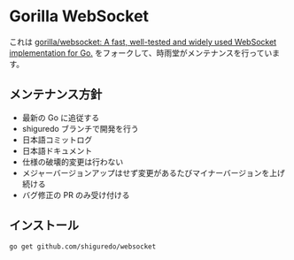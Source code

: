 # Gorilla WebSocket

これは [gorilla/websocket: A fast, well\-tested and widely used WebSocket implementation for Go\.](https://github.com/gorilla/websocket) をフォークして、時雨堂がメンテナンスを行っています。

## メンテナンス方針

- 最新の Go に追従する
- shiguredo ブランチで開発を行う
- 日本語コミットログ
- 日本語ドキュメント
- 仕様の破壊的変更は行わない
- メジャーバージョンアップはせず変更があるたびマイナーバージョンを上げ続ける
- バグ修正の PR のみ受け付ける

## インストール

    go get github.com/shiguredo/websocket
